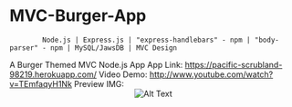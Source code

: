 # MVC-Burger-App


            Node.js | Express.js | "express-handlebars" - npm | "body-parser" - npm | MySQL/JawsDB | MVC Design

A Burger Themed MVC Node.js App 
App Link: https://pacific-scrubland-98219.herokuapp.com/
Video Demo: http://www.youtube.com/watch?v=TEmfaqyH1Nk
Preview IMG:
<br>
<span style="display:block; text-align:center">
![Alt Text](https://media.giphy.com/media/xUNda0odUl8ViFCGB2/giphy.gif)
</span>


